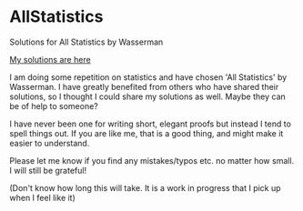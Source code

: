# AllStatistics
Solutions for All Statistics by Wasserman

[My solutions are here](allstat.pdf)

I am doing some repetition on statistics and have chosen 'All Statistics' by Wasserman. I have greatly benefited from others who have shared their solutions, so I thought I could share my solutions as well. Maybe they can be of help to someone?

I have never been one for writing short, elegant proofs but instead I tend to spell things out. If you are like me, that is a good thing, and might make it easier to understand.

Please let me know if you find any mistakes/typos etc. no matter how small. I will still be grateful!

(Don't know how long this will take. It is a work in progress that I pick up when I feel like it)



